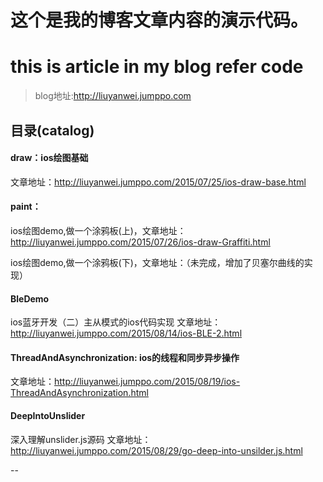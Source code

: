 
#    这个是我的博客文章内容的演示代码。</br>
#    this is article in my blog refer code
> blog地址:http://liuyanwei.jumppo.com

## 目录(catalog)

#### draw：ios绘图基础 

文章地址：http://liuyanwei.jumppo.com/2015/07/25/ios-draw-base.html

#### paint：

ios绘图demo,做一个涂鸦板(上)，文章地址：http://liuyanwei.jumppo.com/2015/07/26/ios-draw-Graffiti.html

ios绘图demo,做一个涂鸦板(下)，文章地址：（未完成，增加了贝塞尔曲线的实现）

#### BleDemo

ios蓝牙开发（二）主从模式的ios代码实现 文章地址：http://liuyanwei.jumppo.com/2015/08/14/ios-BLE-2.html

#### ThreadAndAsynchronization: ios的线程和同步异步操作  

文章地址：http://liuyanwei.jumppo.com/2015/08/19/ios-ThreadAndAsynchronization.html

#### DeepIntoUnslider

深入理解unslider.js源码  文章地址：http://liuyanwei.jumppo.com/2015/08/29/go-deep-into-unsilder.js.html

--
